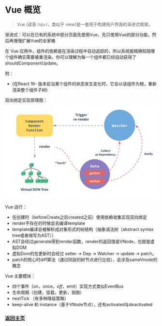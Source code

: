 # Vue 概览

> Vue (读音 /vjuː/，类似于 view)是一套用于构建用户界面的渐进式框架。

渐进式：可以在已有的系统中部分页面先使用Vue，先只使用Vue的部分功能，然后再慢慢扩展Vue的全家桶

在 Vue 应用中，组件的依赖是在渲染过程中自动追踪的，所以系统能精确知晓哪个组件确实需要被重渲染。你可以理解为每一个组件都已经自动获得了 shouldComponentUpdate。

附：
* (在React 16- 版本前当某个组件的状态发生变化时，它会以该组件为根，重新渲染整个组件子树)

双向绑定实现原理图：
![vue双向绑定](/img/vue_proxy.png)

Vue 运行：
* 在创建时（beforeCreate之后created之前）使用依赖收集实现双向绑定
* render不存在的时候会去编译template
* template编译会被解析成对象形式的树结构（抽象语法树（abstract syntax tree或者缩写为AST））
* AST会经过generate得到render函数，render的返回值是VNode，也就是虚拟DOM
* 虚拟Dom的在更新时会经过 setter -> Dep -> Watcher -> update -> patch。
* patch的核心时diff算法（通过同层的树节点进行比较），会涉及sameVnode的概念

Vue 主要模块：
* 四个事件（$on，$once，$off，$emit）实现方式类似EventBus
* 生命周期（创建，挂载，更新，销毁）
* nextTick （有多种降级策略）
* keep-alive 和 instance（基于VNode节点），还有activated与deactivated


### [返回主页](/README.md)